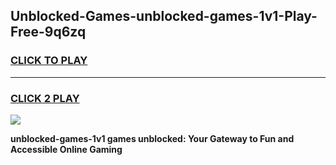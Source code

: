 
## Unblocked-Games-unblocked-games-1v1-Play-Free-9q6zq
<h3>
<a href="https://premium76.site?title=unblocked-games-1v1&ref=21A">CLICK TO PLAY</a></h3>
<hr>

<h3>
<a href="https://premium76.site?title=unblocked-games-1v1&ref=21A">CLICK 2 PLAY</a>
  
</h3>

<a href="https://premium76.site?title=unblocked-games-1v1&ref=21A"><img src="https://clearcache.store/games.png"></a>


**unblocked-games-1v1 games unblocked: Your Gateway to Fun and Accessible Online Gaming**
